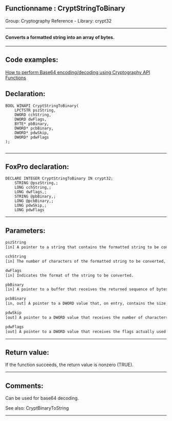 <link rel="stylesheet" type="text/css" href="../../css/win32api.css">  
<link rel="stylesheet" href="https://cdnjs.cloudflare.com/ajax/libs/font-awesome/4.7.0/css/font-awesome.min.css">

## Functionname : CryptStringToBinary
Group: Cryptography Reference - Library: crypt32    
***  


#### Converts a formatted string into an array of bytes.
***  


## Code examples:
[How to perform Base64 encoding/decoding using Cryptography API Functions](../../samples/sample_088.md)  

## Declaration:
```foxpro  
BOOL WINAPI CryptStringToBinary(
	LPCTSTR pszString,
	DWORD cchString,
	DWORD dwFlags,
	BYTE* pbBinary,
	DWORD* pcbBinary,
	DWORD* pdwSkip,
	DWORD* pdwFlags
);
  
```  
***  


## FoxPro declaration:
```foxpro  
DECLARE INTEGER CryptStringToBinary IN crypt32;
	STRING @pszString,;
	LONG cchString,;
	LONG dwFlags,;
	STRING @pbBinary,;
	LONG @pcbBinary,;
	LONG pdwSkip,;
	LONG pdwFlags  
```  
***  


## Parameters:
```txt  
pszString
[in] A pointer to a string that contains the formatted string to be converted.

cchString
[in] The number of characters of the formatted string to be converted, not including the terminating NULL character. If this parameter is zero, pszString is considered to be a null-terminated string.

dwFlags
[in] Indicates the format of the string to be converted.

pbBinary
[in] A pointer to a buffer that receives the returned sequence of bytes.

pcbBinary
[in, out] A pointer to a DWORD value that, on entry, contains the size, in bytes, of the pbBinary buffer.

pdwSkip
[out] A pointer to a DWORD value that receives the number of characters skipped to reach the beginning of the actual base64 or hex strings.

pdwFlags
[out] A pointer to a DWORD value that receives the flags actually used in the conversion.  
```  
***  


## Return value:
If the function succeeds, the return value is nonzero (TRUE).  
***  


## Comments:
Can be used for base64 decoding.  
  
See also: CryptBinaryToString   
  
***  

